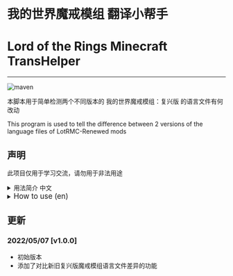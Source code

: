 我的世界魔戒模组 翻译小帮手
====
Lord of the Rings Minecraft TransHelper
====
***
![maven](https://img.shields.io/badge/python-3.9%2B-blue)

本脚本用于简单检测两个不同版本的 我的世界魔戒模组：复兴版 的语言文件有何改动

This program is used to tell the difference between 2 versions of the language files of LotRMC-Renewed mods
## 声明
此项目仅用于学习交流，请勿用于非法用途

<details>
<summary>用法简介 中文</summary>

## 用法
 - 将两个不同版本的复兴版魔戒模组与本文件放到同一目录下
 - 运行本脚本：**`LotRTransHelper.py`**
 - 在控制台输出结果


 - 如果未出错，则结果会存放在 **`/diff`** 目录下：
   - **`additions.json`**: 新版本增加的键值对
   - **`deletions.json`**: 新版本删除的键值对
   - **`editions.json`**: 新版本修改的键值对
 - 如果出错，请根据控制台的错误提示检查
</details>

<details>
<summary><big> How to use (en) </big></summary>

## How to use
 - Put **`2`** different versions jar files of LotRMC-Renewed mod into the directory of this program
 - Run this program: **`LotRTransHelper.py`**
 - Output result to console


 - If no error during running, the result will be saved in **`./diff`** directory:
   - **`additions.json`**: key-values new version added
   - **`deletions.json`**: key-values new version deleted
   - **`editions.json`**: key-values new version edited
 - If error, please check the console output

</details>

## 更新
### 2022/05/07 \[v1.0.0\]
* 初始版本
* 添加了对比新旧复兴版魔戒模组语言文件差异的功能